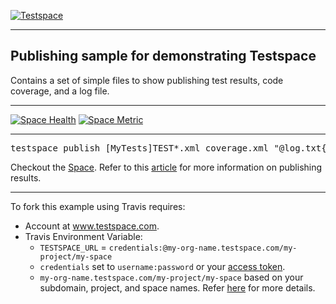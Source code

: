 [![Testspace](http://www.testspace.com/public/img/testspace_logo.png)](http://www.testspace.com)

***

## Publishing sample for demonstrating Testspace 


Contains a set of simple files to show publishing test results, code coverage, and a log file.

***
[![Space Health](https://samples.testspace.com/projects/87/spaces/292/badge)](https://samples.testspace.com/projects/87/spaces/292 "Test Cases")
[![Space Metric](https://samples.testspace.com/projects/87/spaces/292/metrics/187/badge)](https://samples.testspace.com/projects/87/spaces/292/metrics#metric-187 "Line/Statement Coverage")

***


<pre>
testspace publish [MyTests]TEST*.xml coverage.xml "@log.txt{this is my test log}" ${TESTSPACE_URL}
</pre>

Checkout the [Space](https://samples.testspace.com/projects/getting.started/spaces/my-results). Refer to this [article](http://help.testspace.com/getting-started:publish-results) for more information on publishing results. 

***

To fork this example using Travis requires:
  - Account at www.testspace.com.
  - Travis Environment Variable: 
    - `TESTSPACE_URL` = `credentials:@my-org-name.testspace.com/my-project/my-space`
    - `credentials` set to `username:password` or your [access token](http://help.testspace.com/using-your-organization:user-settings).
    - `my-org-name.testspace.com/my-project/my-space` based on your subdomain, project, and space names. Refer [here](http://help.testspace.com/reference:runner-reference#login-credentials) for more details. 
    
